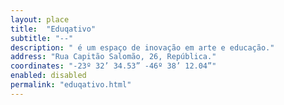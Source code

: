 ```yaml
---
layout: place
title:  "Eduqativo"
subtitle: "--"
description: " é um espaço de inovação em arte e educação."
address: "Rua Capitão Salomão, 26, República."
coordinates: "-23º 32’ 34.53” -46º 38’ 12.04”"
enabled: disabled
permalink: "eduqativo.html"
---
```

